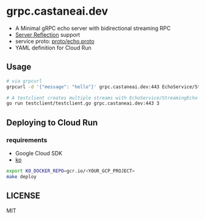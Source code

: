 # grpc.castaneai.dev

- A Minimal gRPC echo server with bidirectional streaming RPC
- [Server Reflection](https://github.com/grpc/grpc-go/blob/master/Documentation/server-reflection-tutorial.md) support
- service proto: [proto/echo.proto](./proto/echo.proto)
- YAML definition for Cloud Run

## Usage

```sh
# via grpcurl
grpcurl -d '{"message": "hello"}' grpc.castaneai.dev:443 EchoService/StreamingEcho

# A testclient creates multiple streams with EchoService/StreamingEcho
go run testclient/testclient.go grpc.castaneai.dev:443 3
```

## Deploying to Cloud Run

### requirements

- Google Cloud SDK
- [ko](https://github.com/google/ko)

```sh
export KO_DOCKER_REPO=gcr.io/<YOUR_GCP_PROJECT>
make deploy
```

## LICENSE

MIT
